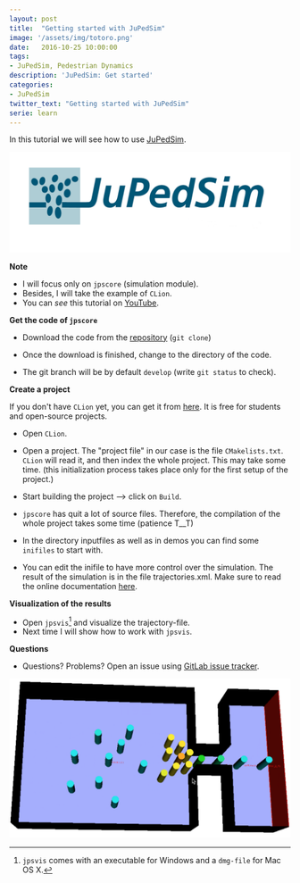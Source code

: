 ```yaml
---
layout: post
title:  "Getting started with JuPedSim"
image: '/assets/img/totoro.png'
date:   2016-10-25 10:00:00
tags:
- JuPedSim, Pedestrian Dynamics
description: 'JuPedSim: Get started'
categories:
- JuPedSim
twitter_text: "Getting started with JuPedSim"
serie: learn
---
```



In this tutorial we will see how to use [JuPedSim](http://www.jupedsim.org). 

![logo](../assets/img/logo.png)

**Note**

- I will focus only on `jpscore` (simulation module).
- Besides, I will take the example of `CLion`.
- You can *see* this tutorial on [YouTube](https://www.youtube.com/watch?v=Achsd2EpJbI).




**Get the code of `jpscore`** 

- Download the code from the [repository](https://github.com/jupedsim/jpscore)
  (`git clone`)


- Once the download is finished, change to the directory of the code.

- The git branch will be by default `develop` (write `git status` to check). 


**Create a project**

If you don't have `CLion` yet, you can get it from [here](https://www.jetbrains.com/clion/specials/clion/clion.html?&utm_source=bing&utm_medium=cpc&utm_campaign=EMEA_en_DE_Clion_Branded&utm_term=Clion&utm_content=Clion_branded_&gclid=CMnM1Yn--s8CFU_LGQod-CkMZQ&gclsrc=ds&dclid=CNfj14n--s8CFUepUQodSesITQ).
It is free for students and open-source projects.

- Open `CLion`.
- Open a project. The "project file" in our case is the file `CMakelists.txt`. 
  `CLion` will read it, and then index the whole project. This may take some time.
  (this initialization process takes place only for the first setup of the project.)
- Start building the project --> click on `Build`. 
  
- `jpscore` has quit a lot of source files. Therefore, the compilation of the whole project takes some time (patience T__T)
- In the directory inputfiles as well as in demos you can find some `inifiles` to start with. 
- You can edit the inifile to have more control over the simulation. The result of the simulation is in the file trajectories.xml. Make sure to read the online documentation [here](http://www.jupedsim.org/jpscore_introduction.html). 

**Visualization of the results** 

- Open `jpsvis`[^1] and visualize the trajectory-file.
- Next time I will show how to work with `jpsvis`. 

**Questions** 

- Questions? Problems? Open an issue using [GitLab issue tracker](https://github.com/jupedsim/jpscore/issues). 

![simulation](../assets/img/simu.png)



[^1]: `jpsvis` comes with an executable for Windows and a `dmg-file` for Mac OS X.
